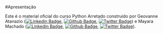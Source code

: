 #Apresentação

Este é o material oficial do curso Python Arretado construído por Geovanne Atanazio ([![Linkedin Badge](https://img.shields.io/badge/-LinkedIn-blue?style=flat-square&logo=Linkedin&logoColor=white&link=https://www.linkedin.com/in/fagnerpsantos/)](https://www.linkedin.com/in/geovanne-atanazio-42292a15a), [![Github Badge](https://img.shields.io/badge/-Github-000?style=flat-square&logo=Github&logoColor=white&link=https://github.com/fagnerpsantos)](https://github.com/GeovanneAtanazio), [![Twitter Badge](https://img.shields.io/badge/-Twitter-1ca0f1?style=flat-square&labelColor=1ca0f1&logo=twitter&logoColor=white&link=https://twitter.com/fagnerpsantos)](https://twitter.com/Geovanne_S_A)) e Mayara Machado ([![Linkedin Badge](https://img.shields.io/badge/-LinkedIn-blue?style=flat-square&logo=Linkedin&logoColor=white&link=https://www.linkedin.com/in/mayaramachado/)](https://www.linkedin.com/in/mayaramachado/), [![Github Badge](https://img.shields.io/badge/-Github-000?style=flat-square&logo=Github&logoColor=white&link=https://github.com/mayaramachado)](https://github.com/mayaramachado), [![Twitter Badge](https://img.shields.io/badge/-Twitter-1ca0f1?style=flat-square&labelColor=1ca0f1&logo=twitter&logoColor=white&link=https://twitter.com/mchdax)](https://twitter.com/mchdax)).